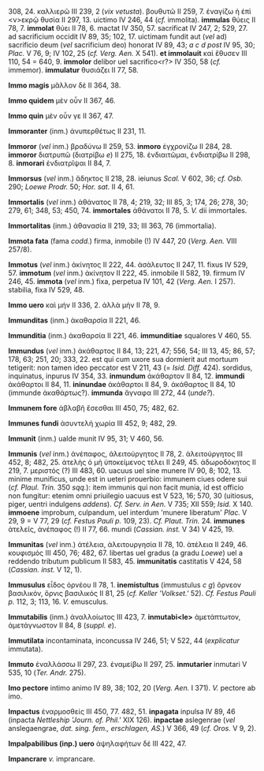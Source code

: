 308, 24. καλλιερῶ III 239, 2 (*vix vetusta*). βουθυτῶ II 259, 7. ἐναγίζω
ἡ ἐπὶ \<ν\>εκρῷ θυσία II 297, 13. uictimo IV 246, 44 (*cf.* immolita).
**immulas** θύεις II 78, 7. **immolat** θύει II 78, 6. mactat IV 350,
57. sacrificat IV 247, 2; 529, 27. ad sacrificium occidit IV 89, 35;
102, 17. uictimam fundit aut (*vel* ad) sacrificio deum (*vel*
sacrificium deo) honorat IV 89, 43; *a c d post* IV 95, 30; *Plac.* V
76, 9; IV 102, 25 (*cf. Verg. Aen.* X 541). **et immolauit** καὶ ἔθυσεν
III 110, 54 = 640, 9. **immolor** delibor uel sacrifico\<r?\> IV 350, 58
(*cf.* immemor). **immulatur** θυσιάζει II 77, 58.

**Immo magis** μᾶλλον δὲ II 364, 38.

**Immo quidem** μὲν οὖν II 367, 46.

**Immo quin** μὲν οὖν γε II 367, 47.

**Immoranter** (inm.) ἀνυπερθέτως II 231, 11.

**Immoror** (*vel* inm.) βραδύνω II 259, 53. **inmoro** ἐγχρονίζω II
284, 28. **immoror** διατρυπῶ (διατρίβω *e*) II 275, 18. ἐνδιαιτῶμαι,
ἐνδιατρίβω II 298, 8. **inmorari** ἐνδιατρῖψαι II 84, 7.

**Immorsus** (*vel* inm.) ἄδηκτος II 218, 28. ieiunus *Scal.* V 602, 36;
*cf. Osb.* 290; *Loewe Prodr.* 50; *Hor. sat.* II 4, 61.

**Immortalis** (*vel* inm.) ἀθάνατος II 78, 4; 219, 32; III 85, 3; 174,
26; 278, 30; 279, 61; 348, 53; 450, 74. **immortales** ἀθάνατοι II 78,
5. *V.* dii immortaIes.

**Immortalitas** (inm.) ἀθανασία II 219, 33; III 363, 76 (immortalia).

**Immota fata** (fama *codd.*) firma, inmobile (!) IV 447, 20 (*Verg.*
*Aen.* VIII 257/8).

**Immotus** (*vel* inm.) ἀκίνητος II 222, 44. ἀσάλευτος II 247, 11.
fixus IV 529, 57. **immotum** (*vel* inm.) ἀκίνητον II 222, 45. inmobile
II 582, 19. firmum IV 246, 45. **immota** (*vel* inm.) fixa, perpetua IV
101, 42 (*Verg. Aen.* I 257). stabilia, fixa IV 529, 48.

**Immo uero** καὶ μήν II 336, 2. ἀλλὰ μήν II 78, 9.

**Immunditas** (inm.) ἀκαθαρσία II 221, 46.

**Immunditia** (inm.) ἀκαθαρσία II 221, 46. **immunditiae** squalores V
460, 55.

**Immundus** (*vel* inm.) ἀκάθαρτος II 84, 13; 221, 47; 556, 54; III 13,
45; 86, 57; 178, 63; 251, 20; 333, 22. est qui cum uxore sua dormierit
aut mortuum tetigerit: non tamen ideo peccator est V 211, 43 (= *Isid.
Diff.* 424). sordidus, inquinatus, inpurus IV 354, 33. **inmundum**
ἀκάθαρτον II 84, 12. **immundi** ἀκάθαρτοι II 84, 11. **ininundae**
ἀκάθαρτοι II 84, 9. ἀκάθαρτος II 84, 10 (immunde ἀκαθάρτως?).
**immunda** ἄγναφα III 272, 44 (*unde?*).

**Immunem fore** ἀβλαβῆ ἔσεσθαι III 450, 75; 482, 62.

**Immunes fundi** ἀσυντελή χωρία III 452, 9; 482, 29.

**Immunit** (inm.) ualde munit IV 95, 31; V 460, 56.

**Immunis** (*vel* inm.) ἀνέπαφος, ἀλειτούργητος II 78, 2. ἀλειτούργητος
III 452, 8; 482, 25. ἀτελὴς ὁ μὴ ὑποκείμενος τέλει II 249, 45.
ἀδωροδόκητος II 219, 7. μεριστός (?) III 483, 60. uacuus uel sine munere
IV 90, 8; 102, 13. minime munificus, unde est in ueteri prouerbio:
immunem ciues odere sui (*cf. PlauI. Trin.* 350 *sqq.*): item immunis
qui non facit munia, id est officio non fungitur: etenim omni priuilegio
uacuus est V 523, 16; 570, 30 (uitiosus, piger, uentri indulgens
*addens*). *Cf. Serv. in Aen.* V 735; XII 559; *Isid.* X 140.
**immoene** improbum, culpandum, uel interdum 'munere liberatum' *Plac.*
V 29, 9 = V 77, 29 (*cf. Festus Pauli p.* 109, 23). *Cf. Plaut. Trin.*
24. **immunes** ἀτελεῖς, ἀνέπαφος (!) II 77, 66. mundi (*Cassian. inst.*
V 34) V 425, 19.

**Immunitas** (*vel* inm.) ἀτέλεια, ἀλειτουργησία II 78, 10. ἀτέλεια II
249, 46. κουφισμός III 450, 76; 482, 67. libertas uel gradus (a gradu
*Loewe*) uel a reddendo tributum publicum II 583, 45. **immunitatis**
castitatis V 424, 58 (*Cas­sian. inst.* V 12, 1).

**Immusulus** εἶδος ὀρνέου II 78, 1. **inemistultus** (immustulus *c g*)
ὄρνεον βασιλικόν, ὄρνις βασιλικός II 81, 25 (*cf. Keller 'Volkset.'*
52). *Cf. Festus Pauli p.* 112, 3; 113, 16. *V.* emusculus.

**Immutabilis** (inm.) ἀναλλοίωτος III 423, 7. **inmutabi\<le\>**
ἀμετάπτωτον, ἀμετάγνωστον II 84, 8 (*suppl. e*).

**Immutilata** incontaminata, inconcussa IV 246, 51; V 522, 44
(*explicatur* immutata).

**Immuto** ἐναλλάσσω II 297, 23. ἐναμείβω II 297, 25. **inmutarier**
inmutari V 535, 10 (*Ter. Andr.* 275).

**Imo pectore** intimo animo IV 89, 38; 102, 20 (*Verg. Aen.* I 371).
*V.* pectore ab imo.

**Impactus** ἐναρμοσθείς III 450, 77. 482, 51. **inpagata** inpulsa IV
89, 46 (inpacta *Nettleship 'Journ. of. Phil.'* XIX 126). **inpactae**
aslegenrae (*vel* anslegaengrae, *dat. sing. fem., erschlagen, AS.*) V
366, 49 (*cf. Oros.* V 9, 2).

**Impalpabilibus (inp.) uero** ἀψηλαφήτων δέ III 422, 47.

**Impancrare** *v.* imprancare.
